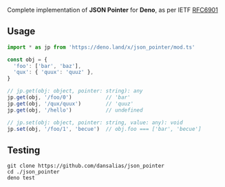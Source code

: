 Complete implementation of __JSON Pointer__ for __Deno__, as per IETF
[RFC6901](https://datatracker.ietf.org/doc/html/rfc6901)

## Usage
```ts
import * as jp from 'https://deno.land/x/json_pointer/mod.ts'

const obj = {
  'foo': ['bar', 'baz'],
  'qux': { 'quux': 'quuz' },
}

// jp.get(obj: object, pointer: string): any
jp.get(obj, '/foo/0')           // 'bar'
jp.get(obj, '/qux/quux')        // 'quuz'
jp.get(obj, '/hello')           // undefined

// jp.set(obj: object, pointer: string, value: any): void
jp.set(obj, '/foo/1', 'becue')  // obj.foo === ['bar', 'becue']
```

## Testing
```
git clone https://github.com/dansalias/json_pointer
cd ./json_pointer
deno test
```
